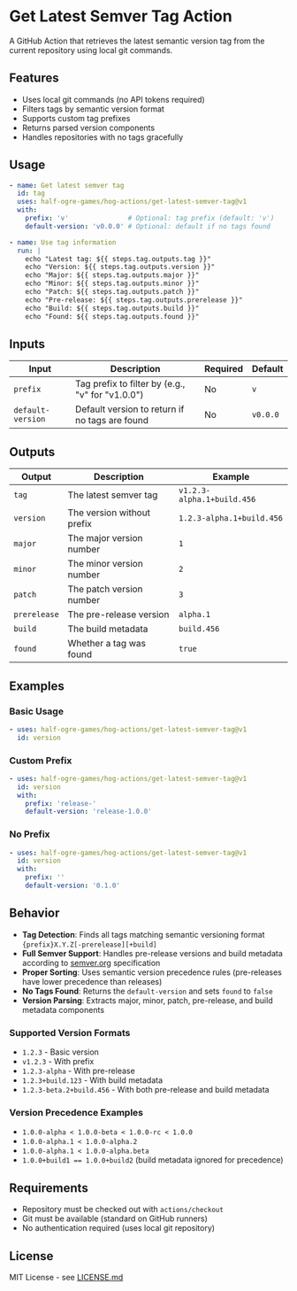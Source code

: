 # Get Latest Semver Tag Action

A GitHub Action that retrieves the latest semantic version tag from the current repository using local git commands.

## Features

- Uses local git commands (no API tokens required)
- Filters tags by semantic version format
- Supports custom tag prefixes
- Returns parsed version components
- Handles repositories with no tags gracefully

## Usage

```yaml
- name: Get latest semver tag
  id: tag
  uses: half-ogre-games/hog-actions/get-latest-semver-tag@v1
  with:
    prefix: 'v'               # Optional: tag prefix (default: 'v')
    default-version: 'v0.0.0' # Optional: default if no tags found

- name: Use tag information
  run: |
    echo "Latest tag: ${{ steps.tag.outputs.tag }}"
    echo "Version: ${{ steps.tag.outputs.version }}"
    echo "Major: ${{ steps.tag.outputs.major }}"
    echo "Minor: ${{ steps.tag.outputs.minor }}"
    echo "Patch: ${{ steps.tag.outputs.patch }}"
    echo "Pre-release: ${{ steps.tag.outputs.prerelease }}"
    echo "Build: ${{ steps.tag.outputs.build }}"
    echo "Found: ${{ steps.tag.outputs.found }}"
```

## Inputs

| Input | Description | Required | Default |
|-------|-------------|----------|---------|
| `prefix` | Tag prefix to filter by (e.g., "v" for "v1.0.0") | No | `v` |
| `default-version` | Default version to return if no tags are found | No | `v0.0.0` |

## Outputs

| Output | Description | Example |
|--------|-------------|---------|
| `tag` | The latest semver tag | `v1.2.3-alpha.1+build.456` |
| `version` | The version without prefix | `1.2.3-alpha.1+build.456` |
| `major` | The major version number | `1` |
| `minor` | The minor version number | `2` |
| `patch` | The patch version number | `3` |
| `prerelease` | The pre-release version | `alpha.1` |
| `build` | The build metadata | `build.456` |
| `found` | Whether a tag was found | `true` |

## Examples

### Basic Usage
```yaml
- uses: half-ogre-games/hog-actions/get-latest-semver-tag@v1
  id: version
```

### Custom Prefix
```yaml
- uses: half-ogre-games/hog-actions/get-latest-semver-tag@v1
  id: version
  with:
    prefix: 'release-'
    default-version: 'release-1.0.0'
```

### No Prefix
```yaml
- uses: half-ogre-games/hog-actions/get-latest-semver-tag@v1
  id: version
  with:
    prefix: ''
    default-version: '0.1.0'
```

## Behavior

- **Tag Detection**: Finds all tags matching semantic versioning format `{prefix}X.Y.Z[-prerelease][+build]`
- **Full Semver Support**: Handles pre-release versions and build metadata according to [semver.org](https://semver.org) specification
- **Proper Sorting**: Uses semantic version precedence rules (pre-releases have lower precedence than releases)
- **No Tags Found**: Returns the `default-version` and sets `found` to `false`
- **Version Parsing**: Extracts major, minor, patch, pre-release, and build metadata components

### Supported Version Formats

- `1.2.3` - Basic version
- `v1.2.3` - With prefix
- `1.2.3-alpha` - With pre-release
- `1.2.3+build.123` - With build metadata  
- `1.2.3-beta.2+build.456` - With both pre-release and build metadata

### Version Precedence Examples

- `1.0.0-alpha < 1.0.0-beta < 1.0.0-rc < 1.0.0`
- `1.0.0-alpha.1 < 1.0.0-alpha.2`
- `1.0.0-alpha.1 < 1.0.0-alpha.beta`
- `1.0.0+build1 == 1.0.0+build2` (build metadata ignored for precedence)

## Requirements

- Repository must be checked out with `actions/checkout`
- Git must be available (standard on GitHub runners)
- No authentication required (uses local git repository)

## License

MIT License - see [LICENSE.md](../LICENSE.md)